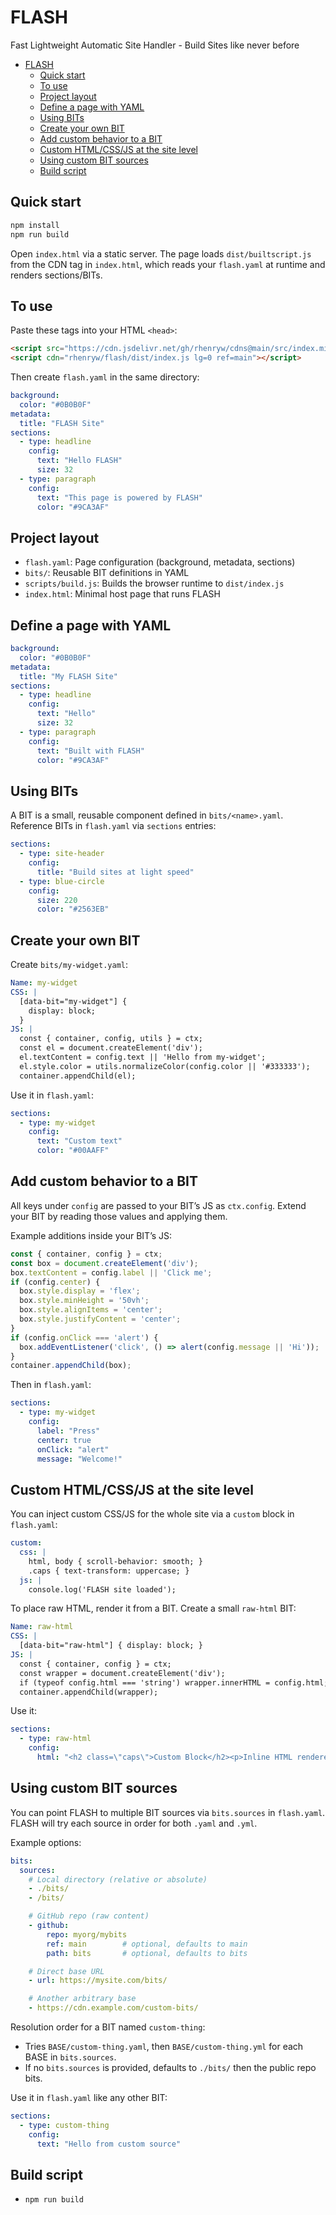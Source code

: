 # FLASH
Fast Lightweight Automatic Site Handler - Build Sites like never before

- [FLASH](#flash)
   * [Quick start](#quick-start)
   * [To use](#to-use)
   * [Project layout](#project-layout)
   * [Define a page with YAML](#define-a-page-with-yaml)
   * [Using BITs](#using-bits)
   * [Create your own BIT](#create-your-own-bit)
   * [Add custom behavior to a BIT](#add-custom-behavior-to-a-bit)
   * [Custom HTML/CSS/JS at the site level](#custom-htmlcssjs-at-the-site-level)
   * [Using custom BIT sources](#using-custom-bit-sources)
   * [Build script](#build-script)
  
## Quick start

```bash
npm install
npm run build
```

Open `index.html` via a static server. The page loads `dist/builtscript.js` from the CDN tag in `index.html`, which reads your `flash.yaml` at runtime and renders sections/BITs.

## To use

Paste these tags into your HTML `<head>`:

```html
<script src="https://cdn.jsdelivr.net/gh/rhenryw/cdns@main/src/index.min.js"></script>
<script cdn="rhenryw/flash/dist/index.js lg=0 ref=main"></script>
```

Then create `flash.yaml` in the same directory:

```yaml
background:
  color: "#0B0B0F"
metadata:
  title: "FLASH Site"
sections:
  - type: headline
    config:
      text: "Hello FLASH"
      size: 32
  - type: paragraph
    config:
      text: "This page is powered by FLASH"
      color: "#9CA3AF"
```

## Project layout

- `flash.yaml`: Page configuration (background, metadata, sections)
- `bits/`: Reusable BIT definitions in YAML
- `scripts/build.js`: Builds the browser runtime to `dist/index.js`
- `index.html`: Minimal host page that runs FLASH

## Define a page with YAML

```yaml
background:
  color: "#0B0B0F"
metadata:
  title: "My FLASH Site"
sections:
  - type: headline
    config:
      text: "Hello"
      size: 32
  - type: paragraph
    config:
      text: "Built with FLASH"
      color: "#9CA3AF"
```

## Using BITs

A BIT is a small, reusable component defined in `bits/<name>.yaml`. Reference BITs in `flash.yaml` via `sections` entries:

```yaml
sections:
  - type: site-header
    config:
      title: "Build sites at light speed"
  - type: blue-circle
    config:
      size: 220
      color: "#2563EB"
```

## Create your own BIT

Create `bits/my-widget.yaml`:

```yaml
Name: my-widget
CSS: |
  [data-bit="my-widget"] {
    display: block;
  }
JS: |
  const { container, config, utils } = ctx;
  const el = document.createElement('div');
  el.textContent = config.text || 'Hello from my-widget';
  el.style.color = utils.normalizeColor(config.color || '#333333');
  container.appendChild(el);
```

Use it in `flash.yaml`:

```yaml
sections:
  - type: my-widget
    config:
      text: "Custom text"
      color: "#00AAFF"
```

## Add custom behavior to a BIT

All keys under `config` are passed to your BIT’s JS as `ctx.config`. Extend your BIT by reading those values and applying them.

Example additions inside your BIT’s JS:

```js
const { container, config } = ctx;
const box = document.createElement('div');
box.textContent = config.label || 'Click me';
if (config.center) {
  box.style.display = 'flex';
  box.style.minHeight = '50vh';
  box.style.alignItems = 'center';
  box.style.justifyContent = 'center';
}
if (config.onClick === 'alert') {
  box.addEventListener('click', () => alert(config.message || 'Hi'));
}
container.appendChild(box);
```

Then in `flash.yaml`:

```yaml
sections:
  - type: my-widget
    config:
      label: "Press"
      center: true
      onClick: "alert"
      message: "Welcome!"
```

## Custom HTML/CSS/JS at the site level

You can inject custom CSS/JS for the whole site via a `custom` block in `flash.yaml`:

```yaml
custom:
  css: |
    html, body { scroll-behavior: smooth; }
    .caps { text-transform: uppercase; }
  js: |
    console.log('FLASH site loaded');
```

To place raw HTML, render it from a BIT. Create a small `raw-html` BIT:

```yaml
Name: raw-html
CSS: |
  [data-bit="raw-html"] { display: block; }
JS: |
  const { container, config } = ctx;
  const wrapper = document.createElement('div');
  if (typeof config.html === 'string') wrapper.innerHTML = config.html;
  container.appendChild(wrapper);
```

Use it:

```yaml
sections:
  - type: raw-html
    config:
      html: "<h2 class=\"caps\">Custom Block</h2><p>Inline HTML rendered by a BIT.</p>"
```

## Using custom BIT sources

You can point FLASH to multiple BIT sources via `bits.sources` in `flash.yaml`. FLASH will try each source in order for both `.yaml` and `.yml`.

Example options:

```yaml
bits:
  sources:
    # Local directory (relative or absolute)
    - ./bits/
    - /bits/

    # GitHub repo (raw content)
    - github:
        repo: myorg/mybits
        ref: main        # optional, defaults to main
        path: bits       # optional, defaults to bits

    # Direct base URL
    - url: https://mysite.com/bits/

    # Another arbitrary base
    - https://cdn.example.com/custom-bits/
```

Resolution order for a BIT named `custom-thing`:

- Tries `BASE/custom-thing.yaml`, then `BASE/custom-thing.yml` for each BASE in `bits.sources`.
- If no `bits.sources` is provided, defaults to `./bits/` then the public repo bits.

Use it in `flash.yaml` like any other BIT:

```yaml
sections:
  - type: custom-thing
    config:
      text: "Hello from custom source"
```

## Build script

- `npm run build`
